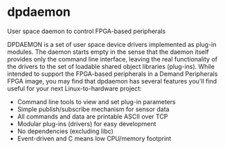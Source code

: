 # dpdaemon
User space daemon to control FPGA-based peripherals


DPDAEMON is a set of user space device drivers implemented
as plug-in modules. The daemon starts empty in the sense
that the daemon itself provides only the command line
interface, leaving the real functionality of the drivers
to the set of loadable shared object libraries (plug-ins).
While intended to support the FPGA-based peripherals in a
Demand Peripherals FPGA image, you may find that dpdaemon
has several features you'll find useful for your next
Linux-to-hardware  project:
  - Command line tools to view and set plug-in parameters
  - Simple publish/subscribe mechanism for sensor data
  - All commands and data are printable ASCII over TCP
  - Modular plug-ins (drivers) for easy development
  - No dependencies (excluding libc)
  - Event-driven and C means low CPU/memory footprint



